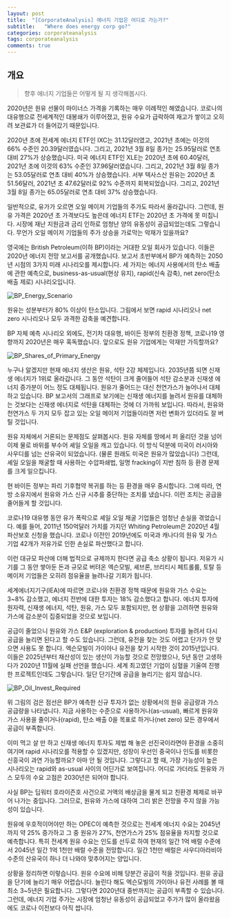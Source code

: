 ```yaml
---
layout: post
title:  "[CorporateAnalysis] 에너지 기업은 어디로 가는가?"
subtitle:   "Where does energy corp go?"
categories: corporateanalysis
tags: corporateanalysis
comments: true
---
```


## 개요
> 향후 에너지 기업들은 어떻게 될 지 생각해봅시다.

2020년은 원유 선물이 마이너스 가격을 기록하는 매우 이례적인 해였습니다. 코로나의 대유행으로 전세계적인 대봉쇄가 이루어졌고, 원유 수요가 급락하여 재고가 쌓이고 오히려 보관료가 더 들어갔기 때문입니다. 

2020년 초에 전세계 에너지 ETF인 IXC는 31.12달러였고, 2021년 초에는 이것의 66% 수준인 20.39달러였습니다. 그리고, 2021년 3월 8일 종가는 25.95달러로 연초 대비 27%가 상승했습니다. 미국 에너지 ETF인 XLE는 2020년 초에 60.40달러, 2021년 초에 이것의 63% 수준인 37.96달러였습니다. 그리고, 2021년 3월 8일 종가는 53.05달러로 연초 대비 40%가 상승했습니다. 서부 텍사스산 원유는 2020년 초 51.56달러, 2021년 초 47.62달러로 92% 수준까지 회복되었습니다. 그리고, 2021년 3월 8일 종가는 65.05달러로 연초 대비 37% 상승했습니다. 

일반적으로, 유가가 오르면 오일 메이저 기업들의 주가도 따라서 올라갑니다. 그런데, 원유 가격은 2020년 초 가격보다도 높은데 에너지 ETF는 2020년 초 가격에 못 미칩니다. 시장에 재난 지원금과 금리 인하로 엄청난 양의 유동성이 공급되었는데도 그렇습니다. 무언가 오일 메이저 기업들의 주가 상승을 가로막는 악재가 있을까요?

영국에는 British Petroleum(이하 BP)이라는 거대한 오일 회사가 있습니다. 이들은 2020년 에너지 전망 보고서를 공개했습니다. 보고서 초반부에서 BP가 예측하는 2050년 시점의 3가지 미래 시나리오를 제시합니다. 세 가지는 에너지 사용에서의 탄소 배출에 관한 예측으로, business-as-usual(현상 유지), rapid(신속 감축), net zero(탄소 배출 제로) 시나리오입니다.

![BP_Energy_Scenario](https://user-images.githubusercontent.com/54884755/110473577-081e3280-8122-11eb-8db0-a8e8a32769a0.jpg)

원유는 성분부터가 80% 이상이 탄소입니다. 그림에서 보면 rapid 시나리오나 net zero 시나리오나 모두 과격한 감축을 예견합니다.

BP 자체 예측 시나리오 외에도, 전기차 대유행, 바이든 정부의 친환경 정책, 코로나19 영향까지 2020년은 매우 혹독했습니다. 앞으로도 원유 기업에게는 악재만 가득할까요?

![BP_Shares_of_Primary_Energy](https://user-images.githubusercontent.com/54884755/110479893-394e3100-8129-11eb-8645-4ef839a5e0b5.jpg)

누구나 알겠지만 현재 에너지 생산은 원유, 석탄 2강 체제입니다. 2035년쯤 되면 신재생 에너지가 1위로 올라갑니다. 그 동안 석탄이 크게 줄어들어 석탄 감소분과 신재생 에너지 증가분이 어느 정도 대체됩니다. 원유가 줄어드는 대신 천연가스가 늘어나서 대체하고 있습니다. BP 보고서의 그래프로 보기에는 신재생 에너지를 늘려서 원유를 대체하는 것보다는 신재생 에너지로 석탄을 대체하는 것에 더 가까워 보입니다. 따라서, 원유와 천연가스 두 가지 모두 잡고 있는 오일 메이저 기업들이라면 저런 변화가 있더라도 잘 버틸 것입니다.

원유 자체에서 거론되는 문제점도 살펴봅시다. 원유 자체를 땅에서 퍼 올리던 것을 넘어 이제 물로 바위를 부수어 셰일 오일을 캐고 있습니다. 이 방식 덕분에 미국이 러시아와 사우디를 넘는 산유국이 되었습니다. (물론 원래도 미국은 원유가 많았습니다) 그런데, 셰일 오일을 채굴할 때 사용하는 수압파쇄법, 일명 fracking이 지반 침하 등 환경 문제를 크게 일으킵니다. 

현 바이든 정부는 파리 기후협약 복귀를 하는 등 환경을 매우 중시합니다. 그에 따라, 연방 소유지에서 원유와 가스 신규 시추를 중단하는 조치를 냈습니다. 이런 조치는 공급을 줄어들게 할 것입니다.

코로나19 대유행 동안 유가 폭락으로 셰일 오일 채굴 기업들은 엄청난 손실을 겪었습니다. 예를 들어, 2011년 150억달러 가치를 가지던 Whiting Petroleum은 2020년 4월 파산보호 신청을 했습니다. 코로나 이전인 2019년에도 미국과 캐나다의 원유 및 가스 기업 42개가 저유가로 인한 손실로 파산했다고 합니다.

이런 대규모 파산에 더해 법적으로 규제까지 한다면 공급 축소 상황이 됩니다. 저유가 시기를 그 동안 쌓아둔 돈과 규모로 버텨온 엑슨모빌, 셰브론, 브리티시 페트롤륨, 토탈 등 메이저 기업들은 오히려 점유율을 늘려나갈 기회가 됩니다. 

세계에너지기구(IEA)에 따르면 코로나와 친환경 정책 때문에 원유와 가스 수요는 3~8% 감소했고, 에너지 전반에 대한 투자는 18% 감소했다고 합니다. 에너지 투자에 원자력, 신재생 에너지, 석탄, 원유, 가스 모두 포함되지만, 현 상황을 고려하면 원유와 가스에 감소분이 집중되었을 것으로 보입니다. 

공급이 줄었으니 원유와 가스 E&P (exploration & production) 투자를 늘려서 다시 공급을 늘리면 된다고 할 수도 있습니다. 그런데, 유전을 찾는 것도 어렵고 단가가 안 맞으면 사용도 못 합니다. 엑슨모빌이 가이아나 유전을 찾기 시작한 것이 2015년입니다. 이들은 2025년부터 채산성이 있는 생산이 가능할 것으로 전망했으나, 5년 동안 고생하다가 2020년 11월에 실패 선언을 했습니다. 세계 최고였던 기업이 심혈을 기울여 진행한 프로젝트인데도 그렇습니다. 일단 단기간에 공급을 늘리기는 쉽지 않습니다.

![BP_Oil_Invest_Required](https://user-images.githubusercontent.com/54884755/110488131-8df5aa00-8131-11eb-9d2b-211af7649fc5.jpg)

위 그림의 검은 점선은 BP가 예측한 신규 투자가 없는 상황에서의 원유 공급량과 가스 공급량을 나타냅니다. 지금 사용하는 수준으로 사용하거나(as-usual), 빠르게 원유와 가스 사용을 줄이거나(rapid), 탄소 배출 0을 목표로 하거나(net zero) 모든 경우에서 공급이 부족합니다. 

이미 먹고 살 만 하고 신재생 에너지 투자도 제법 해 놓은 선진국이라면야 환경을 소중히 여기며 rapid 시나리오를 적용할 수 있겠지만, 성장이 우선인 중국이나 인도를 비롯한 신흥국이 과연 가능할까요? 아마 안 될 것입니다. 그렇다고 할 때, 가장 가능성이 높은 시나리오는 rapid와 as-usual 사이의 어딘가로 보여집니다. 어디로 가더라도 원유와 가스 모두의 수요 고점은 2030년은 되어야 합니다. 

사실 BP는 딥워터 호라이즌호 사건으로 거액의 배상금을 물게 되고 친환경 체제로 바꾸어 나가는 중입니다. 그러므로, 원유와 가스에 대하여 그리 밝은 전망을 주지 않을 가능성이 있습니다. 

원유에 우호적이어야만 하는 OPEC이 예측한 것으로는 전세계 에너지 수요는 2045년까지 약 25% 증가하고 그 중 원유가 27%, 천연가스가 25% 점유율을 차지할 것으로 예측합니다. 특히 전세계 원유 수요는 인도를 선두로 하여 현재의 일간 1억 배럴 수준에서 2045년 일간 1억 1천만 배럴 수준을 전망합니다. 일간 1천만 배럴은 사우디아라비아 수준의 산유국이 하나 더 나와야 맞추어지는 양입니다. 

상황을 정리하면 이렇습니다. 원유 수요에 비해 당분간 공급이 적을 것입니다. 원유 공급을 단기에 늘리기 매우 어렵습니다. 늘린다 해도 엑슨모빌의 가이아나 유전 사례를 볼 때 최소 3~5년은 필요합니다. 그렇다면 2020년대 중반까지는 공급이 부족할 수 있습니다. 그런데, 에너지 기업 주가는 시장에 엄청난 유동성이 공급되었고 주가가 많이 올라왔음에도 코로나 이전보다 아직 쌉니다. 